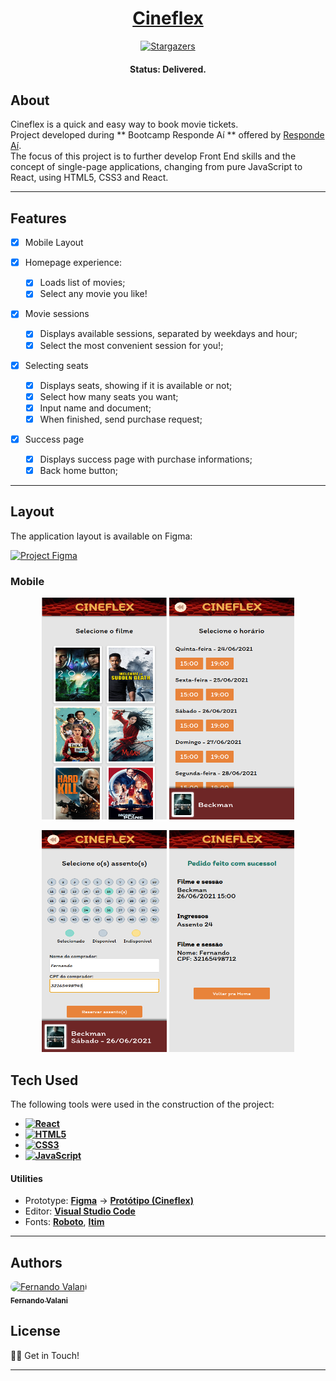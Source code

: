 <h1 align="center">
    <a href="#">Cineflex</a>
</h1>

<p align="center"> <a href="https://github.com/">
    <img alt="Stargazers" src="https://img.shields.io/github/stars/fevalani/cineflex-react?style=for-the-badge">
  </a>
</p>

<h4 align="center"> 
	 Status: Delivered.
</h4>

## About

Cineflex is a quick and easy way to book movie tickets. <br>
Project developed during ** Bootcamp Responde Aí ** offered by [Responde Aí](https://www.respondeai.com.br/). <br>
The focus of this project is to further develop Front End skills and the concept of single-page applications, changing from pure JavaScript to React, using HTML5, CSS3 and React.

---

## Features

- [x] Mobile Layout

- [x] Homepage experience:

  - [x] Loads list of movies;
  - [x] Select any movie you like!

- [x] Movie sessions

  - [x] Displays available sessions, separated by weekdays and hour;
  - [x] Select the most convenient session for you!;

- [x] Selecting seats

  - [x] Displays seats, showing if it is available or not;
  - [x] Select how many seats you want;
  - [x] Input name and document;
  - [x] When finished, send purchase request;

- [x] Success page
  - [x] Displays success page with purchase informations;
  - [x] Back home button;

---

## Layout

The application layout is available on Figma:

<a href="https://www.figma.com/file/rc7ZTYfLZg9zpGahWB1aXb/Cineflex?node-id=0%3A1">
  <img alt="Project Figma" src="https://img.shields.io/badge/%20Layout%20-Figma-%2304D361?style=for-the-badge&logo=appveyor">
</a>

### Mobile

<p align="center">
  <img alt="Mobile Homepage" title="#Homepage" src="src/images/page1.png" width="200px" height="355px">
  <img alt="Mobile Quizz Header" title="#QuizzHeader" src="src/images/page2.png" width="200px" height="355px">
</p>
<p align="center">
  <img alt="Mobile answer clicked" title="#Answer" src="src/images/page3.png" width="200px" height="355px">
  <img alt="Mobile quizz result" title="#Quizz" src="src/images/page4.png" width="200px" height="355px">
</p>

## Tech Used

The following tools were used in the construction of the project:

- **[![React](https://img.shields.io/badge/React-20232A?style=for-the-badge&logo=react&logoColor=61DAFB)](https://reactjs.org/)**
- **[![HTML5](https://img.shields.io/badge/HTML5-E34F26?style=for-the-badge&logo=html5&logoColor=white)](https://html5.org/)**
- **[![CSS3](https://img.shields.io/badge/CSS3-1572B6?style=for-the-badge&logo=css3&logoColor=white)](https://www.w3.org/Style/CSS/Overview.en.html)**
- **[![JavaScript](https://img.shields.io/badge/JavaScript-F7DF1E?style=for-the-badge&logo=javascript&logoColor=black)](https://www.javascript.com/)**

#### **Utilities**

- Prototype: **[Figma](https://www.figma.com/)** → **[Protótipo (Cineflex)](https://www.figma.com/file/rc7ZTYfLZg9zpGahWB1aXb/Cineflex?node-id=0%3A1)**
- Editor: **[Visual Studio Code](https://code.visualstudio.com/)**
- Fonts: **[Roboto](https://fonts.google.com/specimen/Roboto)**, **[Itim](https://fonts.google.com/specimen/Itim)**

---

## Authors

<p>
<a style="border-radius: 50px;" width="100px;" href="https://github.com/fevalani">
 <img style="border-radius: 50px;" src="https://avatars.githubusercontent.com/u/81244714?v=4" width="100px;" alt="Fernando Valani"/>
 <br />
 <sub><b>Fernando Valani</b></sub></a>
 <br />

## </p>

## License

👋🏽 Get in Touch!

---
